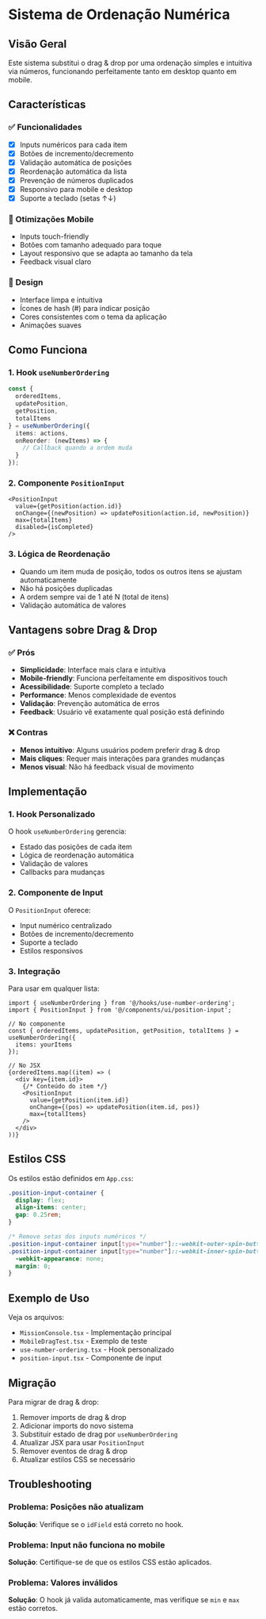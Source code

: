 # Sistema de Ordenação Numérica

## Visão Geral

Este sistema substitui o drag & drop por uma ordenação simples e intuitiva via números, funcionando perfeitamente tanto em desktop quanto em mobile.

## Características

### ✅ Funcionalidades
- [x] Inputs numéricos para cada item
- [x] Botões de incremento/decremento
- [x] Validação automática de posições
- [x] Reordenação automática da lista
- [x] Prevenção de números duplicados
- [x] Responsivo para mobile e desktop
- [x] Suporte a teclado (setas ↑↓)

### 📱 Otimizações Mobile
- Inputs touch-friendly
- Botões com tamanho adequado para toque
- Layout responsivo que se adapta ao tamanho da tela
- Feedback visual claro

### 🎨 Design
- Interface limpa e intuitiva
- Ícones de hash (#) para indicar posição
- Cores consistentes com o tema da aplicação
- Animações suaves

## Como Funciona

### 1. Hook `useNumberOrdering`

```typescript
const {
  orderedItems,
  updatePosition,
  getPosition,
  totalItems
} = useNumberOrdering({
  items: actions,
  onReorder: (newItems) => {
    // Callback quando a ordem muda
  }
});
```

### 2. Componente `PositionInput`

```tsx
<PositionInput
  value={getPosition(action.id)}
  onChange={(newPosition) => updatePosition(action.id, newPosition)}
  max={totalItems}
  disabled={isCompleted}
/>
```

### 3. Lógica de Reordenação

- Quando um item muda de posição, todos os outros itens se ajustam automaticamente
- Não há posições duplicadas
- A ordem sempre vai de 1 até N (total de itens)
- Validação automática de valores

## Vantagens sobre Drag & Drop

### ✅ Prós
- **Simplicidade**: Interface mais clara e intuitiva
- **Mobile-friendly**: Funciona perfeitamente em dispositivos touch
- **Acessibilidade**: Suporte completo a teclado
- **Performance**: Menos complexidade de eventos
- **Validação**: Prevenção automática de erros
- **Feedback**: Usuário vê exatamente qual posição está definindo

### ❌ Contras
- **Menos intuitivo**: Alguns usuários podem preferir drag & drop
- **Mais cliques**: Requer mais interações para grandes mudanças
- **Menos visual**: Não há feedback visual de movimento

## Implementação

### 1. Hook Personalizado

O hook `useNumberOrdering` gerencia:
- Estado das posições de cada item
- Lógica de reordenação automática
- Validação de valores
- Callbacks para mudanças

### 2. Componente de Input

O `PositionInput` oferece:
- Input numérico centralizado
- Botões de incremento/decremento
- Suporte a teclado
- Estilos responsivos

### 3. Integração

Para usar em qualquer lista:

```tsx
import { useNumberOrdering } from '@/hooks/use-number-ordering';
import { PositionInput } from '@/components/ui/position-input';

// No componente
const { orderedItems, updatePosition, getPosition, totalItems } = useNumberOrdering({
  items: yourItems
});

// No JSX
{orderedItems.map((item) => (
  <div key={item.id}>
    {/* Conteúdo do item */}
    <PositionInput
      value={getPosition(item.id)}
      onChange={(pos) => updatePosition(item.id, pos)}
      max={totalItems}
    />
  </div>
))}
```

## Estilos CSS

Os estilos estão definidos em `App.css`:

```css
.position-input-container {
  display: flex;
  align-items: center;
  gap: 0.25rem;
}

/* Remove setas dos inputs numéricos */
.position-input-container input[type="number"]::-webkit-outer-spin-button,
.position-input-container input[type="number"]::-webkit-inner-spin-button {
  -webkit-appearance: none;
  margin: 0;
}
```

## Exemplo de Uso

Veja os arquivos:
- `MissionConsole.tsx` - Implementação principal
- `MobileDragTest.tsx` - Exemplo de teste
- `use-number-ordering.tsx` - Hook personalizado
- `position-input.tsx` - Componente de input

## Migração

Para migrar de drag & drop:

1. Remover imports de drag & drop
2. Adicionar imports do novo sistema
3. Substituir estado de drag por `useNumberOrdering`
4. Atualizar JSX para usar `PositionInput`
5. Remover eventos de drag & drop
6. Atualizar estilos CSS se necessário

## Troubleshooting

### Problema: Posições não atualizam
**Solução**: Verifique se o `idField` está correto no hook.

### Problema: Input não funciona no mobile
**Solução**: Certifique-se de que os estilos CSS estão aplicados.

### Problema: Valores inválidos
**Solução**: O hook já valida automaticamente, mas verifique se `min` e `max` estão corretos. 
